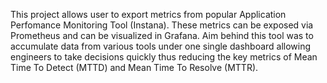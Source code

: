 This project allows user to export metrics from popular Application Perfomance Monitoring Tool (Instana). These metrics can be exposed via Prometheus and can be visualized in Grafana. Aim behind this tool was to accumulate data from various tools under one single dashboard allowing engineers to take decisions quickly thus reducing the key metrics of Mean Time To Detect (MTTD) and Mean Time To Resolve (MTTR).